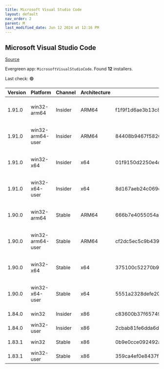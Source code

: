 ```yaml
---
title: Microsoft Visual Studio Code
layout: default
nav_order: 2
parent: M
last_modified_date: Jun 12 2024 at 12:16 PM
---
```


## Microsoft Visual Studio Code

[Source](https://code.visualstudio.com)

Evergreen app: `MicrosoftVisualStudioCode`. Found **12** installers.

Last check: 🟢

| Version | Platform         | Channel | Architecture | Sha256                                                           | URI                                                                                                                                                                                                                                                                                                            |
| ------- | ---------------- | ------- | ------------ | ---------------------------------------------------------------- | -------------------------------------------------------------------------------------------------------------------------------------------------------------------------------------------------------------------------------------------------------------------------------------------------------------- |
| 1.91.0  | win32-arm64      | Insider | ARM64        | f1f9f1d6ae3b13c8df6f0266ec3fd6978dff02cc1cd5cc88fc8bbc7bdf68a979 | [https://vscode.download.prss.microsoft.com/dbazure/download/insider/51d598183ea632c658c34e0a11da5706192a1b69/VSCodeSetup-arm64-1.91.0-insider.exe](https://vscode.download.prss.microsoft.com/dbazure/download/insider/51d598183ea632c658c34e0a11da5706192a1b69/VSCodeSetup-arm64-1.91.0-insider.exe)         |
| 1.91.0  | win32-arm64-user | Insider | ARM64        | 84408b9467f58200d5fe0ba49422591900f205318b73db4bd6934b801e3b2d01 | [https://vscode.download.prss.microsoft.com/dbazure/download/insider/51d598183ea632c658c34e0a11da5706192a1b69/VSCodeUserSetup-arm64-1.91.0-insider.exe](https://vscode.download.prss.microsoft.com/dbazure/download/insider/51d598183ea632c658c34e0a11da5706192a1b69/VSCodeUserSetup-arm64-1.91.0-insider.exe) |
| 1.91.0  | win32-x64        | Insider | x64          | 01f9150d2250e4cae4ee14a5b28d5c7b566a649e290dcb5600704e5fb3773d6d | [https://vscode.download.prss.microsoft.com/dbazure/download/insider/51d598183ea632c658c34e0a11da5706192a1b69/VSCodeSetup-x64-1.91.0-insider.exe](https://vscode.download.prss.microsoft.com/dbazure/download/insider/51d598183ea632c658c34e0a11da5706192a1b69/VSCodeSetup-x64-1.91.0-insider.exe)             |
| 1.91.0  | win32-x64-user   | Insider | x64          | 8d167aeb24c069e74d5353c782efbed321fb00d4c6c3c0ba816d68253fa2c3ff | [https://vscode.download.prss.microsoft.com/dbazure/download/insider/51d598183ea632c658c34e0a11da5706192a1b69/VSCodeUserSetup-x64-1.91.0-insider.exe](https://vscode.download.prss.microsoft.com/dbazure/download/insider/51d598183ea632c658c34e0a11da5706192a1b69/VSCodeUserSetup-x64-1.91.0-insider.exe)     |
| 1.90.0  | win32-arm64      | Stable  | ARM64        | 666b7e4055054aefc3e470b130a597ed3994b22952a06f97ea8213486fc05c44 | [https://vscode.download.prss.microsoft.com/dbazure/download/stable/89de5a8d4d6205e5b11647eb6a74844ca23d2573/VSCodeSetup-arm64-1.90.0.exe](https://vscode.download.prss.microsoft.com/dbazure/download/stable/89de5a8d4d6205e5b11647eb6a74844ca23d2573/VSCodeSetup-arm64-1.90.0.exe)                           |
| 1.90.0  | win32-arm64-user | Stable  | ARM64        | cf2dc5ec5c9b43959ee273d1c5e4b486c34e7c949b773e25ece88eaeebc68e79 | [https://vscode.download.prss.microsoft.com/dbazure/download/stable/89de5a8d4d6205e5b11647eb6a74844ca23d2573/VSCodeUserSetup-arm64-1.90.0.exe](https://vscode.download.prss.microsoft.com/dbazure/download/stable/89de5a8d4d6205e5b11647eb6a74844ca23d2573/VSCodeUserSetup-arm64-1.90.0.exe)                   |
| 1.90.0  | win32-x64        | Stable  | x64          | 375100c52270b95baae03206a99585a88a77a236419bda94e7b904edd48652f7 | [https://vscode.download.prss.microsoft.com/dbazure/download/stable/89de5a8d4d6205e5b11647eb6a74844ca23d2573/VSCodeSetup-x64-1.90.0.exe](https://vscode.download.prss.microsoft.com/dbazure/download/stable/89de5a8d4d6205e5b11647eb6a74844ca23d2573/VSCodeSetup-x64-1.90.0.exe)                               |
| 1.90.0  | win32-x64-user   | Stable  | x64          | 5551a2328defe20fd5d612b78f43403a11980dafa1b46c10649fd5909076c543 | [https://vscode.download.prss.microsoft.com/dbazure/download/stable/89de5a8d4d6205e5b11647eb6a74844ca23d2573/VSCodeUserSetup-x64-1.90.0.exe](https://vscode.download.prss.microsoft.com/dbazure/download/stable/89de5a8d4d6205e5b11647eb6a74844ca23d2573/VSCodeUserSetup-x64-1.90.0.exe)                       |
| 1.84.0  | win32            | Insider | x86          | c83600b37f65749ea9e16496847bbfd967dece2472cee7d8011ae719e2633c18 | [https://az764295.vo.msecnd.net/insider/0c36b92c82064882a228487040187cfc13669c0f/VSCodeSetup-ia32-1.84.0-insider.exe](https://az764295.vo.msecnd.net/insider/0c36b92c82064882a228487040187cfc13669c0f/VSCodeSetup-ia32-1.84.0-insider.exe)                                                                     |
| 1.84.0  | win32-user       | Insider | x86          | 2cbab81fe6dda6dfb07751707107db95ba7afa0a6ada65a1df78a04eef0aadf5 | [https://az764295.vo.msecnd.net/insider/0c36b92c82064882a228487040187cfc13669c0f/VSCodeUserSetup-ia32-1.84.0-insider.exe](https://az764295.vo.msecnd.net/insider/0c36b92c82064882a228487040187cfc13669c0f/VSCodeUserSetup-ia32-1.84.0-insider.exe)                                                             |
| 1.83.1  | win32            | Stable  | x86          | 0b9e0cce092492a88cdaf12048e3630290944b051f3194c5ca3d6b7012f05e7f | [https://az764295.vo.msecnd.net/stable/a6606b6ca720bca780c2d3c9d4cc3966ff2eca12/VSCodeSetup-ia32-1.83.1.exe](https://az764295.vo.msecnd.net/stable/a6606b6ca720bca780c2d3c9d4cc3966ff2eca12/VSCodeSetup-ia32-1.83.1.exe)                                                                                       |
| 1.83.1  | win32-user       | Stable  | x86          | 359ca4ef0e8437f7e5183a97a9d79834463a3df88bb10c82c48cc2bd53b8a7e5 | [https://az764295.vo.msecnd.net/stable/a6606b6ca720bca780c2d3c9d4cc3966ff2eca12/VSCodeUserSetup-ia32-1.83.1.exe](https://az764295.vo.msecnd.net/stable/a6606b6ca720bca780c2d3c9d4cc3966ff2eca12/VSCodeUserSetup-ia32-1.83.1.exe)                                                                               |
